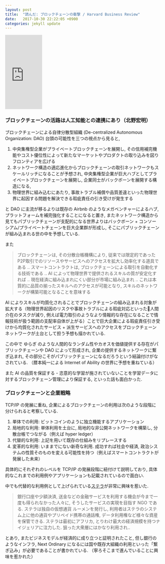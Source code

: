 ```yaml
---
layout: post
title:  "読んだ: ブロックチェーンの衝撃 / Harvard Business Review"
date:   2017-10-30 22:22:05 +0900
categories: jekyll update
---
```


<iframe style="width:120px;height:240px;" marginwidth="0" marginheight="0" scrolling="no" frameborder="0" src="https://rcm-fe.amazon-adsystem.com/e/cm?ref=qf_sp_asin_til&t=phplab-22&m=amazon&o=9&p=8&l=as1&IS1=1&detail=1&asins=B073QKMRBY&linkId=34ed05b0a020e36679eb040b7f3be2b7&bc1=FFFFFF&lt1=_top&fc1=333333&lc1=0066C0&bg1=FFFFFF&f=ifr">
</iframe>

### ブロックチェーンの活路は人工知能との連携にあり（北野宏明）

ブロックチェーンによる自律分散型組織 (De-centralized Autonomous Organization: DAO) 台頭の可能性を三つの視点から見ると, 

1. 中央集権型企業がプライベートブロックチェーンを展開し, その信用補完機能やコスト優位性によって新たなマーケットやプロダクトの取り込みを図りフロンティアを広げる
2. ネットワーク構造の適応進化からブロックチェーンの取引ネットワークもスケールリッチになることが予想され, 中央集権型企業が巨大ハブとしてプライベートブロックチェーンを展開し, 企業同士がバックボーンを展開する構造になる, 
3. 物理世界に組み込むにあたり, 事故トラブル補償や品質差違といった物理世界に起因する問題を解決できる瑕疵責任の引き受けが発生する

と DAO に主流が移るよりは既存の Airbnb のようなメガベンチャーによるハブ, プラットフォームを補完強化することになると置き, またネットワーク構造から見てもパブリックチェーンが支配的になる世界よりはバックボーン + コンソーシアム/プライベートチェーンを巨大企業群が形成し, そこにパブリックチェーンが組み込まれる世の中を予想している.

また

> ブロックチェーンは, その分散台帳機構により, 従来では限定的であったP2P取引でのリソースやサービスへのアクセスを拡大し効率化する道具である
.. スマートコントラクトは, ブロックチェーンによる取引を自動化する技術である
.. AI によって物理世界で提供されるスキルの質が安定化すれば .. 現在経済に組み込まれにくい部分が市場に組み込まれ .. これは本質的に品質の揃ったスキルへのアクセスが可能となり, スキルのネットワークが構築可能となることを意味する

AI によりスキルが均質化されることでブロックチェーンの組み込まれる対象が拡大する（物理世界起因のリスクや事故トラブルによる瑕疵対応といった人間介在のタスクが減り, 例えば電力取引のようなより情報的な存在になることで情報技術が扱う範囲の支配率自体が上がる）ことで巨大企業による瑕疵責任引き受けから均質化されたサービス + 派生サービスへのアクセスをブロックチェーンネットワークが土台として担う予想も描かれている.

この中で ゆらぎ のような人間的なランダム性やカオスを価値提供する存在がパブリックチェーンや DAO によって形成され, 企業の提供するネットワークに繋ぎ込まれ, その部分こそがパブリックチェーンになるだろうという結論付けがなされている.
（暦本純一による Internet of Ability の世界に予想を重ねている）

また AI の品質を保証する - 恣意的な学習が施されていないことを学習データに対するブロックチェーン管理により保証する, といった話も面白かった.

### ブロックチェーンと企業戦略

TCP/IP の発展に重ね, 企業によるブロックチェーンの利用は次のような段階に分けられると考察している.

1. 単体での利用: ビットコインのように独立機能するアプリケーション
2. 局地的な利用: 単体利用を土台に, 局地的な非公開ネットワークを構築し, 分散台帳でつながる（例えば hyper ledger）
3. 代替的な利用: 上記を用いて既存の仕組みをリプレースする
4. 変革的な利用: いままでにない新奇な利用. 成功すれば社会や経済, 政治システムの性質そのものを変える可能性を持つ（例えばスマートコントラクトが発展した未来）

具体的にそれぞれのレベルを TCP/IP の発展段階に紐付けて説明しており, 具体的なこれまでの利用例やアプリケーションも記載されているので面白い.

中でも代替的な利用例として上げられている[ステラ](https://www.stellar.org/)が非常に興味を惹いた.

> 銀行口座や少額決済, 送金などの金融サービスを利用する機会が今まで一度も得られなかった人々に, そうしたサービスの実現を目指す NGO である.
ステラは独自の仮想通貨 ルーメンを発行し, 利用者はステラのシステム上に他の通貨やプリペイド携帯の通話権, データ利用権など様々な資産を保管できる.
ステラは最初にアフリカ, とりわけ最大の経済規模を持つナイジェリアに注力した. 狙った大衆層にはかなり利用され.. 

とあり, またビジネスモデルが経済的に成り立つと証明されたこと, 但し銀行のようなインフラ, Next Ordinary になるには国や既存大組織の利用といった「繋ぎ込み」が必要であることが書かれている.
（寧ろそこまで進んでいることに興味を惹かれた）

